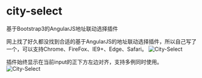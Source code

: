 # city-select
基于Bootstrap3的AngularJS地址联动选择插件

网上找了好久都没找到合适的基于AngularJS的地址联动选择插件，所以自己写了一个，可以支持Chrome、FireFox、IE9+、Edge、Safari。
 ![City-Select](https://github.com/chenruchang/city-select/blob/master/image/demo.png)
 
 插件始终显示在当前input的正下方左边对齐，支持多例同时使用。
  ![City-Select](https://github.com/chenruchang/city-select/blob/master/image/instances.png)